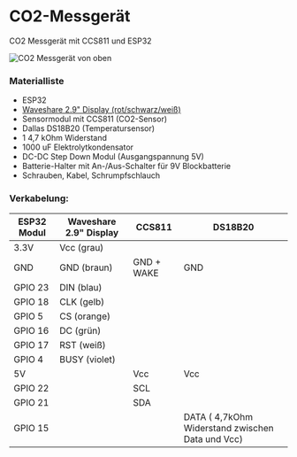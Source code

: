 # CO2-Messgerät
CO2 Messgerät mit CCS811 und ESP32

![CO2 Messgerät von oben](https://github.com/Buster01/co2-Messgeraet/blob/master/Bilder/CO2%20Messger%C3%A4t%20oben.jpg)

### Materialliste

* ESP32
* [Waveshare 2.9" Display (rot/schwarz/weiß)](https://www.waveshare.com/wiki/2.9inch_e-Paper_Module_(B))
* Sensormodul mit CCS811 (CO2-Sensor)
* Dallas DS18B20 (Temperatursensor)
* 1 4,7 kOhm Widerstand
* 1000 uF Elektrolytkondensator
* DC-DC Step Down Modul (Ausgangspannung 5V)
* Batterie-Halter mit An-/Aus-Schalter für 9V Blockbatterie
* Schrauben, Kabel, Schrumpfschlauch

### Verkabelung:

ESP32 Modul | Waveshare 2.9" Display | CCS811 | DS18B20
------------|------------------------|--------|---------
3.3V | Vcc (grau)|
GND  | GND (braun) | GND + WAKE | GND
GPIO 23  | DIN (blau)|
GPIO 18  | CLK (gelb)|
GPIO 5   | CS  (orange)|
GPIO 16  | DC  (grün)|
GPIO 17  | RST (weiß)|
GPIO 4   | BUSY (violet)|
5V | | Vcc | Vcc
GPIO 22 | | SCL |
GPIO 21 | | SDA | 
GPIO 15 | | | DATA ( 4,7kOhm Widerstand zwischen Data und Vcc)
